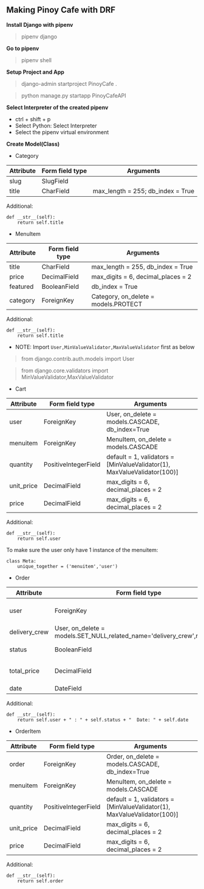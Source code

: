 ## Making Pinoy Cafe with DRF
**Install Django with pipenv**
>pipenv django

**Go to pipenv**
>pipenv shell

**Setup Project and App**
>django-admin startproject PinoyCafe .

>python manage.py startapp PinoyCafeAPI

**Select Interpreter of the created pipenv**
- ctrl + shift + p
- Select Python: Select Interpreter
- Select the pipenv virtual environment

**Create Model(Class)**

- Category
  
| **Attribute**   | **Form field type**   | **Arguments**   |
| --- | --- | --- |
| slug  | SlugField  |
| title  | CharField  | max\_length = 255; db\_index = True |

Additional:
```
def __str__(self):
    return self.title
```

- MenuItem
  
| **Attribute**   | **Form field type**   | **Arguments**   |
| --- | --- | --- |
| title  | CharField  | max\_length = 255, db\_index = True |
| price  | DecimalField  | max\_digits = 6, decimal\_places = 2 |
| featured  | BooleanField  | db\_index = True |
| category  | ForeignKey  | Category, on_delete = models.PROTECT |

Additional:
```
def __str__(self):
    return self.title
```
- NOTE: Import `User,MinValueValidator,MaxValueValidator` first as below
>from django.contrib.auth.models import User

>from django.core.validators import MinValueValidator,MaxValueValidator

- Cart
  
| **Attribute**   | **Form field type**   | **Arguments**   |
| --- | --- | --- |
| user  | ForeignKey  | User, on_delete = models.CASCADE, db_index=True |
| menuitem  | ForeignKey  | MenuItem, on_delete = models.CASCADE|
| quantity  | PositiveIntegerField  |default = 1, validators = [MinValueValidator(1), MaxValueValidator(100)]|
| unit_price  | DecimalField  | max_digits = 6, decimal_places = 2 |
| price  | DecimalField | max_digits = 6, decimal_places = 2  |

Additional:
```
def __str__(self):
    return self.user
```
To make sure the user only have 1 instance of the menuitem:
```
class Meta:
    unique_together = ('menuitem','user')
```

- Order
  
| **Attribute**   | **Form field type**   | **Arguments**   |
| --- | --- | --- |
| user  | ForeignKey  | User, on_delete = models.CASCADE, db_index = True |
| delivery_crew  | User, on_delete = models.SET_NULL,related_name='delivery_crew',null=True |
| status  | BooleanField  | default = 0, db_index=True |
| total_price  | DecimalField  | max_digits = 6, decimal_places = 2 |
| date  | DateField  | db_index = True |

Additional:
```
def __str__(self):
    return self.user + " : " + self.status + "  Date: " + self.date
```
- OrderItem

| **Attribute**   | **Form field type**   | **Arguments**   |
| --- | --- | --- |
| order  | ForeignKey  | Order, on_delete = models.CASCADE, db_index=True |
| menuitem  | ForeignKey  | MenuItem, on_delete = models.CASCADE|
| quantity  | PositiveIntegerField  |default = 1, validators = [MinValueValidator(1), MaxValueValidator(100)]|
| unit_price  | DecimalField  | max_digits = 6, decimal_places = 2 |
| price  | DecimalField | max_digits = 6, decimal_places = 2  |

Additional:
```
def __str__(self):
    return self.order
```